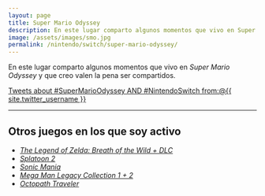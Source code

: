 ```yaml
---
layout: page
title: Super Mario Odyssey
description: En este lugar comparto algunos momentos que vivo en Super Mario Odyssey y que creo valen la pena ser compartidos.
image: /assets/images/smo.jpg
permalink: /nintendo/switch/super-mario-odyssey/
---
```


En este lugar comparto algunos momentos que vivo en *Super Mario Odyssey* y que creo valen la pena ser compartidos.

<a class="twitter-timeline" data-theme="dark" data-link-color="#ff4081" href="https://twitter.com/search?q=%23SuperMarioOdyssey%20AND%20%23NintendoSwitch%20from%3A%40{{ site.twitter_username }}" data-widget-id="927578934660796416">Tweets about #SuperMarioOdyssey AND #NintendoSwitch from:@{{ site.twitter_username }}</a>
<script>!function(d,s,id){var js,fjs=d.getElementsByTagName(s)[0],p=/^http:/.test(d.location)?'http':'https';if(!d.getElementById(id)){js=d.createElement(s);js.id=id;js.src=p+"://platform.twitter.com/widgets.js";fjs.parentNode.insertBefore(js,fjs);}}(document,"script","twitter-wjs");</script>

<style>
    #twitter-widget-1 {
        width: 100% !important;
    }
</style>

---

## Otros juegos en los que soy activo

- [*The Legend of Zelda: Breath of the Wild + DLC*][1]
- [*Splatoon 2*][2]
- [*Sonic Mania*][3]
- [*Mega Man Legacy Collection 1 + 2*][4]
- [*Octopath Traveler*][5]

[1]: /nintendo/switch/breath-of-the-wild/
[2]: /nintendo/switch/splatoon-2/
[3]: /nintendo/switch/sonic-mania/
[4]: /nintendo/switch/mega-man-legacy-collection/
[5]: /nintendo/switch/octopath-traveler/